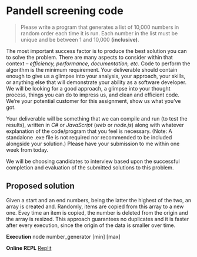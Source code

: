 # Pandell screening code

> Please write a program that generates a list of 10,000 numbers in random order each time it is run. Each number in the list must be unique and be between 1 and 10,000 **(inclusive)**.

The most important success factor is to produce the best solution you can to solve the problem. There are many aspects to consider within that context – *efficiency, performance, documentation, etc*. Code to perform the algorithm is the minimum requirement. 
Your deliverable should contain enough to give us a glimpse into your analysis, your approach, your skills, or anything else that will demonstrate your ability as a software developer. 
We will be looking for a good approach, a glimpse into your thought process, things you can do to impress us, and clean and efficient code. We’re your potential customer for this assignment, show us what you’ve got.

Your deliverable will be something that we can compile and run (to test the results), written in *C#* or *JavaScript* (*web* or *node.js*) along with whatever explanation of the code/program that you feel is necessary. 
(Note: A standalone .exe file is not required nor recommended to be included alongside your solution.) 
Please have your submission to me within one week from today.

We will be choosing candidates to interview based upon the successful completion and evaluation of the submitted solutions to this problem.

## Proposed solution
Given a start and an end numbers, being the latter the highest of the two, an array is created and. Randomly, items are copied from this array to a new one. Evey time an item is copied, the number is deleted from the origin and the array is resized.
This approach guarantees no duplicates and it is faster after every execution, since the origin of the data is smaller over time.

**Execution** 
node number_generator [min] [max]

**Online REPL**
[Replit](https://replit.com/@tbalmeida/InfantilePassionateTelecommunications#index.js)
